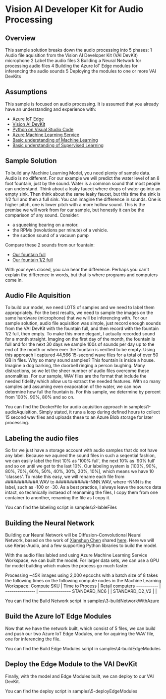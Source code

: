 # Vision AI Developer Kit for Audio Processing

## Overview

This sample solution breaks down the audio processing into 5 phases:
1 Audio file aquisition from the Vision AI Developer Kit (VAI DevKit) microphone
2 Label the audio files
3 Building a Neural Network for processing audio files
4 Building the Azure IoT Edge modules for inferencing the audio sounds
5 Deploying the modules to one or more VAI DevKits

## Assumptions

This sample is focused on audio processing.  It is assumed that you already have an understanding and experience with:
* [Azure IoT Edge](https://docs.microsoft.com/en-us/azure/iot-edge/quickstart)
* [Vision AI DevKit](https://azure.github.io/Vision-AI-DevKit-Pages/docs/Get_Started/)
* [Python on Visual Studio Code](https://code.visualstudio.com/docs/languages/python)
* [Azure Machine Learning Service](https://docs.microsoft.com/en-us/azure/machine-learning/service/)
* [Basic understanding of Machine Learning](https://en.wikipedia.org/wiki/Machine_learning)
* [Basic understanding of Supervised Learning](https://en.wikipedia.org/wiki/Supervised_learning)

## Sample Solution

To build any Machine Learning Model, you need plenty of sample data.  Audio is no different.  For our example we will predict the water level of an 8 foot fountain, just by the sound.  Water is a common sound that most people can understand.  Think about a leaky faucet where drops of water go into an empty sink.  Then think about the same leaky faucet, but this time the sink is 1/2 full and then a full sink.  You can imagine the difference in sounds.  One is higher pitch, one is lower pitch with a more hollow sound.  This is the premise we will work from for our sample, but honestly it can be the comparison of any sound.  Consider:
* a squeeking bearing on a motor.
* the RPMs (revolutions per minute) of a vehicle.  
* the suction sound of a vacuum pump

Compare these 2 sounds from our fountain:
* [Our fountain full](https://github.com/ksaye/IoTDemonstrations/blob/master/audioWave/201805211827-fountain.wav?raw=true)
* [Our fountain 1/2 full](https://github.com/ksaye/IoTDemonstrations/blob/master/audioWave/201806151709-fountain%20(1550).wav?raw=true)

With your eyes closed, you can hear the difference.  Perhaps you can't explain the difference in words, but that is where programs and computers come in.

## Audio File Aquisition

To build our model, we need LOTS of samples and we need to label them appropriately.  For the best results, we need to sample the images on the same hardware (microphone) that we will be inferencing with.  For our sample solution, audio file aquisition was simple, just record enough sounds from the VAI DevKit with the fountain full, and then record with the fountain 1/2 full, then empty.  To make this more elegant, I actually recorded sound for a month straight.  Imaging on the first day of the month, the fountain is full and for the next 30 days we sample 100s of sounds per day up to the end of the month or when ever the fountain is verified to be empty.  Using this approach I captured 44,566 15-second wave files for a total of over 50 GB in files.  Why so many sound samples?  This fountain is inside a house.  Imagine a dog barking, the doorbell ringing a person laughing.  Many distractions, so we let the sheer number of audio files overcome these anomalities.  For our sample, WAV files are the format that include the needed fidelity which allow us to extract the needed features.  With so many samples and assuming even evaporation of the water, we can now determine how full the fountain is.  For this sample, we determine by percent from 100%, 90%, 80% and so on. 

You can find the DockerFile for audio aquisition approach in samples\1-audioAquisition.  Simply stated, it runs a loop during defined hours to collect 15 second wav files and uploads these to an Azure Blob storage for later processing.

## Labeling the audio files

So far we just have a storage account with audio samples that do not have any label.  Because we aquired the sound files in such a seqential fashion, we can easily label the first 10% as '100% full', the next 10% as '90% full' and so on until we get to the last 10%.  Our labeling system is [100%, 90%, 80%, 70%, 60%, 50%, 40%, 30%, 20%, 10%], which means we have 10 'classes'.  To make this easy, we will rename each file from ############.WAV to ############-NNN.WAV, where -NNN is the label, such as -100 or -30.  As a best practice, I always leave the source data intact, so technically instaead of reanaming the files, I copy them from one container to anonther, renaming the file as I copy it.

You can find the labeling script in samples\2-lableFiles

## Building the Neural Network

Building our Neural Network will be Diffusion-Convolutional Neural Network, based on the work of [Xianshun Chen](https://github.com/chen0040) shared [here](https://github.com/chen0040/keras-audio).  Here we will use Keras-Audio, and a few supporting Python libraries to build the model.

With the audio files labled and using Azure Machine Learning Service Workspace, we can built the model.  For larger data sets, we can use a GPU for model building which makes the process go much faster.

Processing ~45K images using 2,000 epcochs with a batch size of 8 takes the following times on the following compute nodes in the Machine Learning Workspace:
Compute SKU | Time to Process | Retail computers
----------- | --------------- | ----------------
STANDARD_NC6 |  |
STANDARD_D2_V2 |  |

You can find the Build Network script in samples\3-buildNetworkWithAzure

## Build the Azure IoT Edge Modules

Now that we have the network built, which consist of 5 files, we can build and push our two Azure IoT Edge Modules, one for aquiring the WAV file, one for inferencing the file.

You can find the Build Edge Modules script in samples\4-buildEdgeModules

## Deploy the Edge Module to the VAI DevKit

Finally, with the model and Edge Modules built, we can deploy to our VAI DevKit.

You can find the deploy script in samples\5-deployEdgeModules
